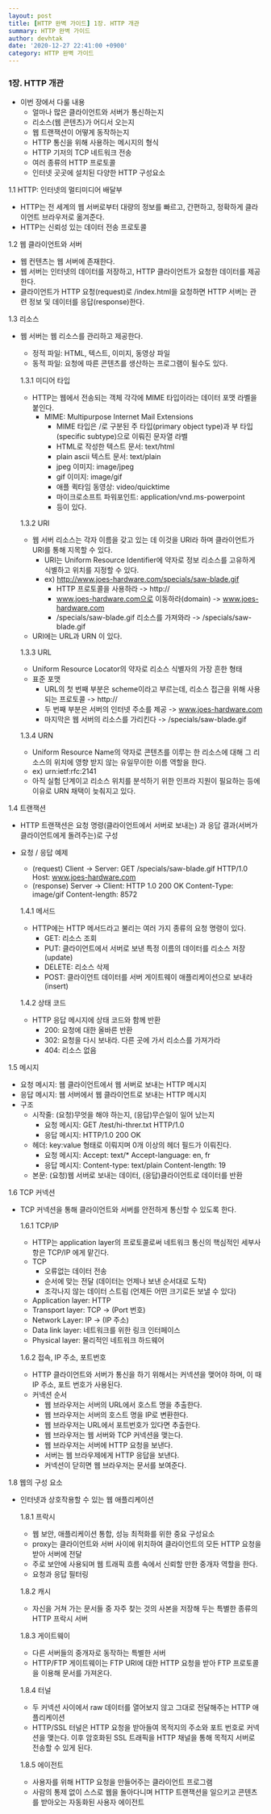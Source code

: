 ```yaml
---
layout: post
title: [HTTP 완벽 가이드] 1장. HTTP 개관 
summary: HTTP 완벽 가이드
author: devhtak
date: '2020-12-27 22:41:00 +0900'
category: HTTP 완벽 가이드
---
```


### 1장. HTTP 개관

- 이번 장에서 다룰 내용
  - 얼마나 많은 클라이언트와 서버가 통신하는지
  - 리소스(웹 콘텐츠)가 어디서 오는지
  - 웹 트랜잭션이 어떻게 동작하는지
  - HTTP 통신을 위해 사용하는 메시지의 형식
  - HTTP 기저의 TCP 네트워크 전송
  - 여러 종류의 HTTP 프로토콜
  - 인터넷 곳곳에 설치된 다양한 HTTP 구성요소
  
1.1 HTTP: 인터넷의 멀티미디어 배달부

- HTTP는 전 세계의 웹 서버로부터 대량의 정보를 빠르고, 간편하고, 정확하게 클라이언트 브라우저로 옮겨준다.
- HTTP는 신뢰성 있는 데이터 전송 프로토콜

1.2 웹 클라이언트와 서버

- 웹 컨텐츠는 웹 서버에 존재한다.
- 웹 서버는 인터넷의 데이터를 저장하고, HTTP 클라이언트가 요청한 데이터를 제공한다.
- 클라이언트가 HTTP 요청(request)로 /index.html을 요청하면 HTTP 서버는 관련 정보 및 데이터를 응답(response)한다.

1.3 리소스

- 웹 서버는 웹 리소스를 관리하고 제공한다.
  - 정적 파일: HTML, 텍스트, 이미지, 동영상 파일
  - 동적 파일: 요청에 따른 콘텐츠를 생산하는 프로그램이 될수도 있다.
  
  1.3.1 미디어 타입

  - HTTP는 웹에서 전송되는 객체 각각에 MIME 타입이라는 데이터 포맷 라벨을 붙인다.
    - MIME: Multipurpose Internet Mail Extensions
      - MIME 타입은 /로 구분된 주 타입(primary object type)과 부 타입(specific subtype)으로 이뤄진 문자열 라벨
      - HTML로 작성한 텍스트 문서: text/html
      - plain ascii 텍스트 문서: text/plain
      - jpeg 이미지: image/jpeg
      - gif 이미지: image/gif
      - 애플 퀵타임 동영상: video/quicktime
      - 마이크로소프트 파워포인트: application/vnd.ms-powerpoint
      - 등이 있다.

  1.3.2 URI

  - 웹 서버 리소스는 각자 이름을 갖고 있는 데 이것을 URI라 하며 클라이언트가 URI를 통해 지목할 수 있다.
    - URI는 Uniform Resource Identifier에 약자로 정보 리소스를 고유하게 식별하고 위치를 지정할 수 있다.
    - ex) http://www.joes-hardware.com/specials/saw-blade.gif
      - HTTP 프로토콜을 사용하라 -> http://
      - www.joes-hardware.com으로 이동하라(domain) -> www.joes-hardware.com
      - /specials/saw-blade.gif 리소스를 가져와라 -> /specials/saw-blade.gif
  - URI에는 URL과 URN 이 있다.

  1.3.3 URL

  - Uniform Resource Locator의 약자로 리소스 식별자의 가장 흔한 형태
  - 표준 포맷
    - URL의 첫 번째 부분은 scheme이라고 부르는데, 리소스 접근을 위해 사용되는 프로토콜 -> http://
    - 두 번째 부분은 서버의 인터넷 주소를 제공 -> www.joes-hardware.com
    - 마지막은 웹 서버의 리소스를 가리킨다 -> /specials/saw-blade.gif

  1.3.4 URN

  - Uniform Resource Name의 약자로 콘텐츠를 이루는 한 리소스에 대해 그 리소스의 위치에 영향 받지 않는 유일무이한 이름 역할을 한다.
  - ex) urn:ietf:rfc:2141
  - 아직 실험 단계이고 리소스 위치를 분석하기 위한 인프라 지원이 필요하는 등에 이유로 URN 채택이 늦춰지고 있다.

1.4 트랜잭션
    
- HTTP 트랜잭션은 요청 명령(클라이언트에서 서버로 보내는) 과 응답 결과(서버가 클라이언트에게 돌려주는)로 구성
- 요청 / 응답 예제
  - (request) Client -> Server: GET /specials/saw-blade.gif HTTP/1.0 Host: www.joes-hardware.com
  - (response) Server -> Client: HTTP 1.0 200 OK Content-Type: image/gif Content-length: 8572
  
  1.4.1 메서드

  - HTTP에는 HTTP 메서드라고 불리는 여러 가지 종류의 요청 명령이 있다.
    - GET: 리소스 조회
    - PUT: 클라이언트에서 서버로 보낸 특정 이름의 데이터를 리소스 저장 (update)
    - DELETE: 리소스 삭제
    - POST: 클라이언트 데이터를 서버 게이트웨이 애플리케이션으로 보내라 (insert)

  1.4.2 상태 코드

  - HTTP 응답 메시지에 상태 코드와 함께 반환
    - 200: 요청에 대한 올바른 반환
    - 302: 요청을 다시 보내라. 다른 곳에 가서 리소스를 가져가라
    - 404: 리소스 없음 
    
1.5 메시지

- 요청 메시지: 웹 클라이언트에서 웹 서버로 보내는 HTTP 메시지
- 응답 메시지: 웹 서버에서 웹 클라이언트로 보내는 HTTP 메시지
- 구조
  - 시작줄: (요청)무엇을 해야 하는지, (응답)무슨일이 일어 났는지
    - 요청 메시지: GET /test/hi-threr.txt HTTP/1.0
    - 응답 메시지: HTTP/1.0 200 OK
  - 헤더: key:value 형태로 이뤄지며 0개 이상의 헤더 필드가 이뤄진다.
    - 요청 메시지: Accept: text/* Accept-language: en, fr
    - 응답 메시지: Content-type: text/plain Content-length: 19
  - 본문: (요청)웹 서버로 보내는 데이터, (응답)클라이언트로 데이터를 반환 
    
1.6 TCP 커넥션

- TCP 커넥션을 통해 클라이언트와 서버를 안전하게 통신할 수 있도록 한다.
  
  1.6.1 TCP/IP

  - HTTP는 application layer의 프로토콜로써 네트워크 통신의 핵심적인 세부사항은 TCP/IP 에게 맡긴다.
  - TCP
    - 오류없는 데이터 전송
    - 순서에 맞는 전달 (데이터는 언제나 보낸 순서대로 도착)
    - 조각나지 않는 데이터 스트림 (언제든 어떤 크기로든 보낼 수 있다)
  - Application layer: HTTP
  - Transport layer: TCP -> (Port 번호)
  - Network Layer: IP -> (IP 주소)
  - Data link layer: 네트워크를 위한 링크 인터페이스
  - Physical layer: 물리적인 네트워크 하드웨어

  1.6.2 접속, IP 주소, 포트번호

  - HTTP 클라이언트와 서버가 통신을 하기 위해서는 커넥션을 맺어야 하며, 이 때 IP 주소, 포트 번호가 사용된다.
  - 커넥션 순서
    - 웹 브라우저는 서버의 URL에서 호스트 명을 추출한다.
    - 웹 브라우저는 서버의 호스트 명을 IP로 변환한다.
    - 웹 브라우저는 URL에서 포트번호가 있다면 추출한다.
    - 웹 브라우저는 웹 서버와 TCP 커넥션을 맺는다.
    - 웹 브라우저는 서버에 HTTP 요청을 보낸다.
    - 서버는 웹 브라우제에게 HTTP 응답을 보낸다.
    - 커넥션이 닫히면 웹 브라우저는 문서를 보여준다.
    
1.8 웹의 구성 요소

- 인터넷과 상호작용할 수 있는 웹 애플리케이션

  1.8.1 프락시
  
  - 웹 보안, 애플리케이션 통합, 성능 최적화를 위한 중요 구성요소
  - proxy는 클라이언트와 서버 사이에 위치하여 클라이언트의 모든 HTTP 요청을 받아 서버에 전달
  - 주로 보안에 사용되며 웹 트래픽 흐름 속에서 신뢰할 만한 중개자 역할을 한다.
  - 요청과 응답 필터링
  
  1.8.2 캐시
  
  - 자신을 거쳐 가는 문서들 중 자주 찾는 것의 사본을 저장해 두는 특별한 종류의 HTTP 프락시 서버
  
  1.8.3 게이트웨이
  
  - 다른 서버들의 중개자로 동작하는 특별한 서버
  - HTTP/FTP 게이트웨이는 FTP URI에 대한 HTTP 요청을 받아 FTP 프로토콜을 이용해 문서를 가져온다.
  
  1.8.4 터널
  
  - 두 커넥션 사이에서 raw 데이터를 열어보지 않고 그대로 전달해주는 HTTP 애플리케이션
  - HTTP/SSL 터널은 HTTP 요청을 받아들여 목적지의 주소와 포트 번호로 커넥션을 맺는다. 이후 암호화된 SSL 트래픽을 HTTP 채널을 통해 목적지 서버로 전송할 수 있게 된다.
  
  1.8.5 에이전트
  
  - 사용자를 위해 HTTP 요청을 만들어주는 클라이언트 프로그램
  - 사람의 통제 없이 스스로 웹을 돌아다니며 HTTP 트랜잭션을 일으키고 콘텐츠를 받아오는 자동화된 사용자 에이전트
